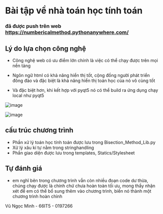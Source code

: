 # Bài tập về nhà toán học tính toán

### đã được push trên web https://numbericalmethod.pythonanywhere.com/

## Lý do lựa chọn công nghệ 

* Công nghệ web có ưu điểm lớn chính là việc có thể chạy được trên mọi nền tảng

* Ngôn ngữ html có khả năng hiển thị tốt, cộng đồng người phát triển đông đảo và đặc biệt là khả năng hiển thị toán học của nó vô cùng tốt

* Và đặc biệt hơn, khi kết hợp với pyqt5 nó có thể build ra ứng dụng chạy local như pyqt5

![image](https://user-images.githubusercontent.com/90856792/159739409-17d33a84-5dcf-47e3-931a-f415530ed987.png)


![image](https://user-images.githubusercontent.com/90856792/159737875-d25d836b-7b6b-47ed-a1b4-9e97b5c6ed03.png)

## cấu trúc chương trình

* Phần xử lý toán học tính toán được lưu trong Bisection_Method_Lib.py
* Xử lý xâu kí tự nằm trong stringhandling
* Phần giao diện được lưu trong templates, Statics/Stylesheet


## Tự đánh giá
* em nghĩ bên trong chương trình vẫn còn nhiều đoạn code dư thừa, chúng chạy được là chính chứ chưa hoàn toàn tối ưu, mong thầy nhận xét để em có thể bổ sung thêm vào chương trình, biến nó thành một chương trình hoàn chỉnh

Vũ Ngọc Minh - 66IT5 - 0197266
